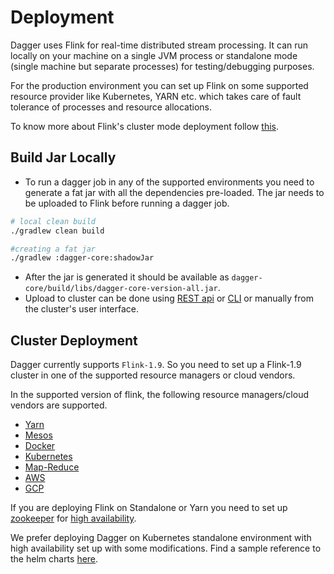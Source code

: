 # Deployment

Dagger uses Flink for real-time distributed stream processing. It can run locally on your machine on a single JVM process or standalone mode (single machine but separate processes) for testing/debugging purposes.

For the production environment you can set up Flink on some supported resource provider like Kubernetes, YARN etc. which takes care of fault tolerance of processes and resource allocations.

To know more about Flink's cluster mode deployment follow [this](https://ci.apache.org/projects/flink/flink-docs-release-1.9/ops/deployment/index.html).

## Build Jar Locally

- To run a dagger job in any of the supported environments you need to generate a fat jar with all the dependencies pre-loaded. The jar needs to be uploaded to Flink before running a dagger job.

```bash
# local clean build
./gradlew clean build

#creating a fat jar
./gradlew :dagger-core:shadowJar

```

- After the jar is generated it should be available as `dagger-core/build/libs/dagger-core-version-all.jar`.
- Upload to cluster can be done using [REST api](https://ci.apache.org/projects/flink/flink-docs-release-1.13/docs/ops/rest_api/#jars-upload) or [CLI](https://ci.apache.org/projects/flink/flink-docs-master/docs/deployment/cli/#submitting-a-job) or manually from the cluster's user interface.

## Cluster Deployment

Dagger currently supports `Flink-1.9`. So you need to set up a Flink-1.9 cluster in one of the supported resource managers or cloud vendors.

In the supported version of flink, the following resource managers/cloud vendors are supported.

- [Yarn](https://ci.apache.org/projects/flink/flink-docs-release-1.9/ops/deployment/yarn_setup.html)
- [Mesos](https://ci.apache.org/projects/flink/flink-docs-release-1.9/ops/deployment/mesos.html)
- [Docker](https://ci.apache.org/projects/flink/flink-docs-release-1.9/ops/deployment/docker.html)
- [Kubernetes](https://ci.apache.org/projects/flink/flink-docs-release-1.9/ops/deployment/kubernetes.html)
- [Map-Reduce](https://ci.apache.org/projects/flink/flink-docs-release-1.9/ops/deployment/mapr_setup.html)
- [AWS](https://ci.apache.org/projects/flink/flink-docs-release-1.9/ops/deployment/aws.html)
- [GCP](https://ci.apache.org/projects/flink/flink-docs-release-1.9/ops/deployment/gce_setup.html)

If you are deploying Flink on Standalone or Yarn you need to set up [zookeeper](https://zookeeper.apache.org/) for [high availability](https://ci.apache.org/projects/flink/flink-docs-release-1.9/ops/jobmanager_high_availability.html).

We prefer deploying Dagger on Kubernetes standalone environment with high availability set up with some modifications. Find a sample reference to the helm charts [here](https://github.com/docker-flink/examples/tree/master/helm/flink).
